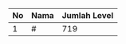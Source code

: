 | No | Nama            | Jumlah Level |
|----|-----------------|--------------|
| 1  | #    |    719        |
